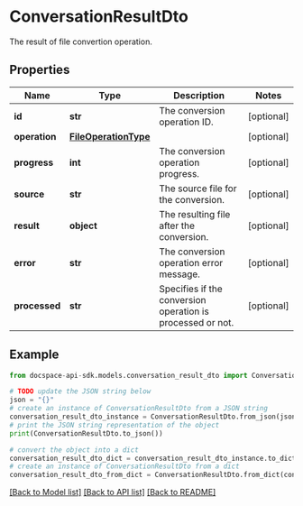# ConversationResultDto
The result of file convertion operation.

## Properties

Name | Type | Description | Notes
------------ | ------------- | ------------- | -------------
**id** | **str** | The conversion operation ID. | [optional] 
**operation** | [**FileOperationType**](FileOperationType.md) |  | [optional] 
**progress** | **int** | The conversion operation progress. | [optional] 
**source** | **str** | The source file for the conversion. | [optional] 
**result** | **object** | The resulting file after the conversion. | [optional] 
**error** | **str** | The conversion operation error message. | [optional] 
**processed** | **str** | Specifies if the conversion operation is processed or not. | [optional] 

## Example

```python
from docspace-api-sdk.models.conversation_result_dto import ConversationResultDto

# TODO update the JSON string below
json = "{}"
# create an instance of ConversationResultDto from a JSON string
conversation_result_dto_instance = ConversationResultDto.from_json(json)
# print the JSON string representation of the object
print(ConversationResultDto.to_json())

# convert the object into a dict
conversation_result_dto_dict = conversation_result_dto_instance.to_dict()
# create an instance of ConversationResultDto from a dict
conversation_result_dto_from_dict = ConversationResultDto.from_dict(conversation_result_dto_dict)
```
[[Back to Model list]](../README.md#documentation-for-models) [[Back to API list]](../README.md#documentation-for-api-endpoints) [[Back to README]](../README.md)


